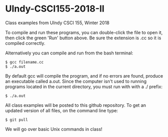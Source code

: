 # UIndy-CSCI155-2018-II
Class examples from UIndy CSCI 155, Winter 2018

To compile and run these programs, you can double-click the file to open it,
then click the green 'Run' button above.  Be sure the extension is .cc so it
is compiled correctly.

Alternatively you can compile and run from the bash terminal:
```
$ gcc filename.cc
$ ./a.out
```

By default gcc will compile the program, and if no errors are found, produce an
executable called a.out.  Since the computer isn't used to running programs
located in the current directory, you must run with with a ./ prefix:
```
$ ./a.out
```

All class examples will be posted to this github repository.  To get an updated
version of all files, on the command line type:
```
$ git pull  
```

We will go over basic Unix commands in class!